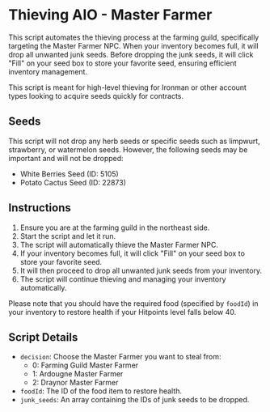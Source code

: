 # Thieving AIO - Master Farmer 

This script automates the thieving process at the farming guild, specifically targeting the Master Farmer NPC. When your inventory becomes full, it will drop all unwanted junk seeds. Before dropping the junk seeds, it will click "Fill" on your seed box to store your favorite seed, ensuring efficient inventory management.

This script is meant for high-level thieving for Ironman or other account types looking to acquire seeds quickly for contracts.

## Seeds
This script will not drop any herb seeds or specific seeds such as limpwurt, strawberry, or watermelon seeds. However, the following seeds may be important and will not be dropped:
- White Berries Seed (ID: 5105)
- Potato Cactus Seed (ID: 22873)

## Instructions

1. Ensure you are at the farming guild in the northeast side.
2. Start the script and let it run.
3. The script will automatically thieve the Master Farmer NPC.
4. If your inventory becomes full, it will click "Fill" on your seed box to store your favorite seed.
5. It will then proceed to drop all unwanted junk seeds from your inventory.
6. The script will continue thieving and managing your inventory automatically.

Please note that you should have the required food (specified by `foodId`) in your inventory to restore health if your Hitpoints level falls below 40.

## Script Details

- `decision`: Choose the Master Farmer you want to steal from:
  - 0: Farming Guild Master Farmer
  - 1: Ardougne Master Farmer
  - 2: Draynor Master Farmer
- `foodId`: The ID of the food item to restore health.
- `junk_seeds`: An array containing the IDs of junk seeds to be dropped.
